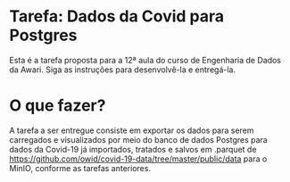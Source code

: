 # Tarefa: Dados da Covid para Postgres
Esta é a tarefa proposta para a 12ª aula do curso de Engenharia de Dados da Awari. Siga as instruções para desenvolvê-la e entregá-la.

# O que fazer?
A tarefa a ser entregue consiste em exportar os dados para serem carregados e visualizados por meio do banco de dados Postgres para dados da Covid-19 já importados, tratados e salvos em .parquet de https://github.com/owid/covid-19-data/tree/master/public/data para o MinIO, conforme as tarefas anteriores. 

